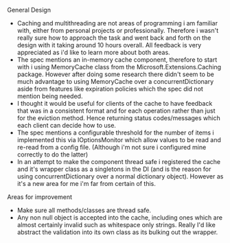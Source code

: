 General Design
- Caching and multithreading are not areas of programming i am familiar with, either from personal projects or professionally. Therefore i wasn't really sure how to approach the task and went back and forth on the design with it
  taking around 10 hours overall. All feedback is very appreciated as i'd like to learn more about both areas.
- The spec mentions an in-memory cache component, therefore to start with i using MemoryCache class from the Microsoft.Extensions.Caching package. However after doing some research there didn't seem to be much 
  advantage to using MemoryCache over a concurrentDictionary aside from features like expiration policies which the spec did not mention being needed. 
- I thought it would be useful for clients of the cache to have feedback that was in a consistent format and for each operation rather than just for the eviction method. Hence returning status codes/messages which each client
  can decide how to use. 
- The spec mentions a configurable threshold for the number of items i implemented this via IOptionsMonitor which allow values to be read and re-read from a config file. (Although i'm not sure i configured mine correctly to do the latter) 
- In an attempt to make the component thread safe i registered the cache and it's wrapper class as a singletons in the DI (and is the reason for using concurrentDictionary over a normal dictionary object). However as it's a new
  area for me i'm far from certain of this.  

Areas for improvement
- Make sure all methods/classes are thread safe. 
- Any non null object is accepted into the cache, including ones which are almost certainly invalid such as whitespace only strings. Really I'd like abstract the validation into its own class as its bulking out the wrapper.
